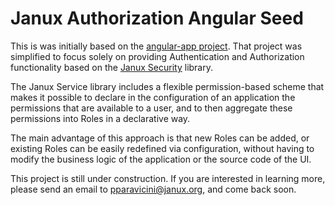 # Janux Authorization Angular Seed

This is was initially based on the 
[angular-app project](https://github.com/angular-app/angular-app). That project was simplified to 
focus solely on providing Authentication and Authorization functionality based on the 
[Janux Security](https://github.com/janux/janux-security.js) library.

The Janux Service library includes a flexible permission-based scheme that makes it possible to
declare in the configuration of an application the permissions that are available to a user, and to
then aggregate these permissions into Roles in a declarative way.

The main advantage of this approach is that new Roles can be added, or existing Roles can be easily
redefined via configuration, without having to modify the business logic of the application or the
source code of the UI.

This project is still under construction.  If you are interested in learning more, please send an
email to pparavicini@janux.org, and come back soon.





